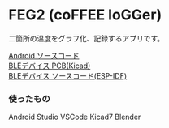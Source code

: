 # FEG2 (coFFEE loGGer)

二箇所の温度をグラフ化、記録するアプリです。

<!--[動画で確認]() -->

[Android ソースコード](https://github.com/bunnmei/FEG2_Android) \
[BLEデバイス PCB(Kicad)](https://github.com/bunnmei/FEG2_PCB) \
[BLEデバイス ソースコード(ESP-IDF)](https://github.com/bunnmei/FEG2_Firmware) 
<!-- [BLEデバイスケース(STL)]() -->
<!-- [iOS ソースコード]() -->

### 使ったもの

Android Studio
VSCode
Kicad7
Blender
<!-- JWCAD -->
<!-- Xcode -->
